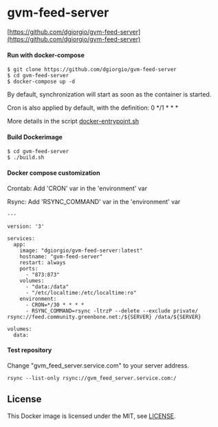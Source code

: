 # gvm-feed-server
[https://github.com/dgiorgio/gvm-feed-server](https://github.com/dgiorgio/gvm-feed-server)
#### Run with docker-compose
```console
$ git clone https://github.com/dgiorgio/gvm-feed-server
$ cd gvm-feed-server
$ docker-compose up -d
```
By default, synchronization will start as soon as the container is started.

Cron is also applied by default, with the definition: 0 \*/1 \* \* \*

More details in the script [docker-entrypoint.sh](https://github.com/dgiorgio/gvm-feed-server/blob/master/build/docker-entrypoint.sh)

#### Build Dockerimage
```console
$ cd gvm-feed-server
$ ./build.sh
```

#### Docker compose customization
Crontab: Add 'CRON' var in the 'environment' var

Rsync: Add 'RSYNC_COMMAND' var in the 'environment' var

```console
---

version: '3'

services:
  app:
    image: "dgiorgio/gvm-feed-server:latest"
    hostname: "gvm-feed-server"
    restart: always
    ports:
      - "873:873"
    volumes:
      - "data:/data"
      - "/etc/localtime:/etc/localtime:ro"
    environment:
      - CRON=*/30 * * * *
      - RSYNC_COMMAND=rsync -ltrzP --delete --exclude private/ rsync://feed.community.greenbone.net:/${SERVER} /data/${SERVER}

volumes:
  data:

```

#### Test repository
Change "gvm_feed_server.service.com" to your server address.
```console
rsync --list-only rsync://gvm_feed_server.service.com:/
```

## License
This Docker image is licensed under the MIT, see [LICENSE](LICENSE.md).
